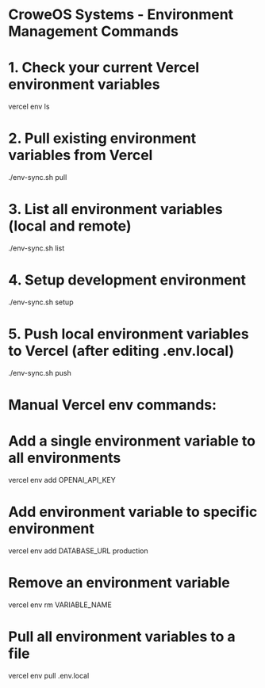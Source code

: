 # CroweOS Systems - Environment Management Commands

# 1. Check your current Vercel environment variables
vercel env ls

# 2. Pull existing environment variables from Vercel
./env-sync.sh pull

# 3. List all environment variables (local and remote)
./env-sync.sh list

# 4. Setup development environment
./env-sync.sh setup

# 5. Push local environment variables to Vercel (after editing .env.local)
./env-sync.sh push

# Manual Vercel env commands:
# Add a single environment variable to all environments
vercel env add OPENAI_API_KEY

# Add environment variable to specific environment
vercel env add DATABASE_URL production

# Remove an environment variable
vercel env rm VARIABLE_NAME

# Pull all environment variables to a file
vercel env pull .env.local
